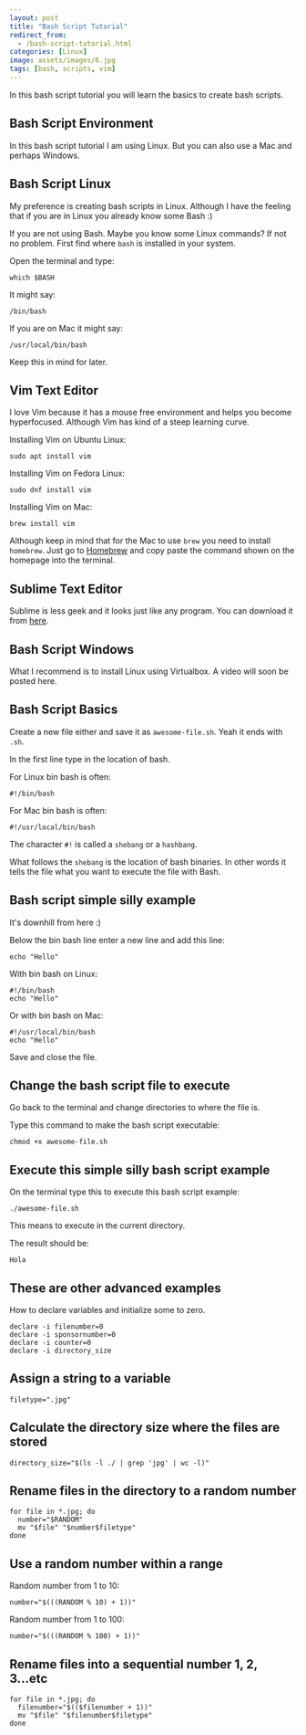 ```yaml
---
layout: post
title: "Bash Script Tutorial"
redirect_from:
  - /bash-script-tutorial.html
categories: [Linux]
image: assets/images/6.jpg
tags: [bash, scripts, vim]
---
```


In this bash script tutorial you will learn the basics to create bash scripts.


## Bash Script Environment

In this bash script tutorial I am using Linux. But you can also use a Mac and perhaps Windows.

## Bash Script Linux

My preference is creating bash scripts in Linux. Although I have the feeling that if you are in Linux you already know some Bash :)

If you are not using Bash. Maybe you know some Linux commands? If not no problem. First find where `bash` is installed in your system.

Open the terminal and type:

    which $BASH

It might say:

    /bin/bash

If you are on Mac it might say:

    /usr/local/bin/bash

Keep this in mind for later.

## Vim Text Editor

I love Vim because it has a mouse free environment and helps you become hyperfocused. Although Vim has kind of a steep learning curve.

Installing Vim on Ubuntu Linux:

    sudo apt install vim

Installing Vim on Fedora Linux:

    sudo dnf install vim

Installing Vim on Mac:

    brew install vim

Although keep in mind that for the Mac to use `brew` you need to install `homebrew`. Just go to <a href="https://brew.sh" target="_blank">Homebrew</a> and copy paste the command shown on the homepage into the terminal.

## Sublime Text Editor

Sublime is less geek and it looks just like any program. You can download it from <a href="https://www.sublimetext.com/3" target="_blank">here</a>.

## Bash Script Windows

What I recommend is to install Linux using Virtualbox. A video will soon be posted here.

## Bash Script Basics

Create a new file either and save it as `awesome-file.sh`. Yeah it ends with `.sh`.

In the first line type in the location of bash.

For Linux bin bash is often:

    #!/bin/bash

For Mac bin bash is often:

    #!/usr/local/bin/bash

The character `#!` is called a `shebang` or a `hashbang`.

What follows the `shebang` is the location of bash binaries. In other words it tells the file what you want to execute the file with Bash.

## Bash script simple silly example

It's downhill from here :)

Below the bin bash line enter a new line and add this line:

    echo "Hello"

With bin bash on Linux:

    #!/bin/bash
    echo "Hello"

Or with bin bash on Mac:

    #!/usr/local/bin/bash
    echo "Hello"

Save and close the file.

## Change the bash script file to execute

Go back to the terminal and change directories to where the file is.

Type this command to make the bash script executable:

    chmod +x awesome-file.sh

## Execute this simple silly bash script example

On the terminal type this to execute this bash script example:

    ./awesome-file.sh

This means to execute in the current directory.

The result should be:

    Hola

## These are other advanced examples

How to declare variables and initialize some to zero.

    declare -i filenumber=0
    declare -i sponsornumber=0
    declare -i counter=0
    declare -i directory_size

## Assign a string to a variable

    filetype=".jpg"

## Calculate the directory size where the files are stored

    directory_size="$(ls -l ./ | grep 'jpg' | wc -l)"

## Rename files in the directory to a random number

    for file in *.jpg; do
      number="$RANDOM"
      mv "$file" "$number$filetype"
    done

## Use a random number within a range

Random number from 1 to 10:

    number="$(((RANDOM % 10) + 1))"

Random number from 1 to 100:

    number="$(((RANDOM % 100) + 1))"

## Rename files into a sequential number 1, 2, 3...etc

    for file in *.jpg; do
      filenumber="$(($filenumber + 1))"
      mv "$file" "$filenumber$filetype"
    done
